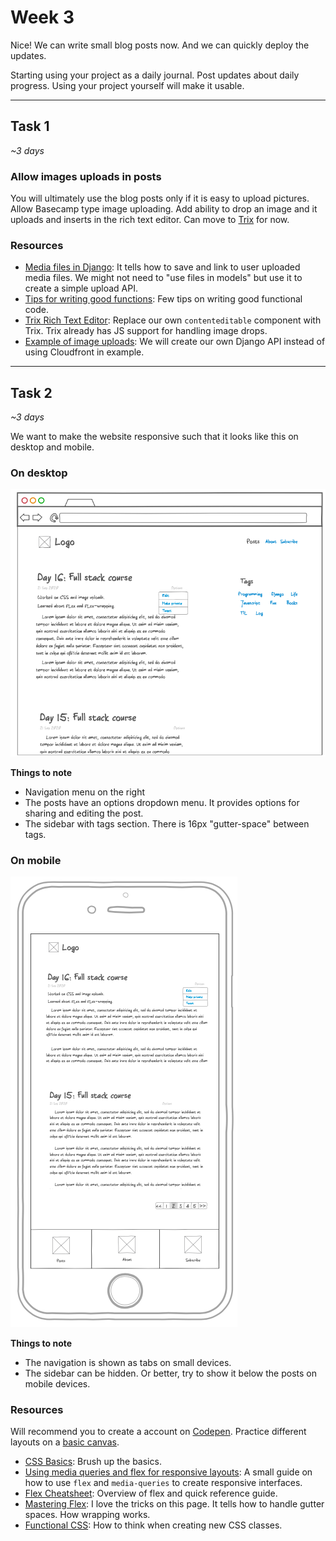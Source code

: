 # Week 3

Nice! We can write small blog posts now. And we can quickly deploy the updates.

Starting using your project as a daily journal. Post updates about daily progress. Using your project yourself will make it usable.

---

## Task 1

_~3 days_

### Allow images uploads in posts

You will ultimately use the blog posts only if it is easy to upload pictures. Allow Basecamp type image uploading. Add ability to drop an image and it uploads and inserts in the rich text editor. Can move to [Trix](https://trix-editor.org) for now.

### Resources

- [Media files in Django](https://docs.djangoproject.com/en/3.1/topics/files/): It tells how to save and link to user uploaded media files. We might not need to "use files in models" but use it to create a simple upload API.
- [Tips for writing good functions](./samples/functions.md): Few tips on writing good functional code.
- [Trix Rich Text Editor](https://github.com/basecamp/trix): Replace our own `contenteditable` component with Trix. Trix already has JS support for handling image drops.
- [Example of image uploads](https://trix-editor.org/js/attachments.js): We will create our own Django API instead of using Cloudfront in example.

---

## Task 2

_~3 days_

We want to make the website responsive such that it looks like this on desktop and mobile.

### On desktop

![Desktop prototype](./assets/desktop.png)

**Things to note**

- Navigation menu on the right
- The posts have an options dropdown menu. It provides options for sharing and editing the post.
- The sidebar with tags section. There is 16px "gutter-space" between tags.

### On mobile

![Mobile prototype](./assets/mobile.png)

**Things to note**

- The navigation is shown as tabs on small devices.
- The sidebar can be hidden. Or better, try to show it below the posts on mobile devices.

### Resources

Will recommend you to create a account on [Codepen](http://codepen.io). Practice different layouts on a [basic canvas](https://codepen.io/faltoo/pen/XWdvjQv).

- [CSS Basics](https://developer.mozilla.org/en-US/docs/Learn/Getting_started_with_the_web/CSS_basics): Brush up the basics.
- [Using media queries and flex for responsive layouts](./samples/flex-responsive-trick.md): A small guide on how to use `flex` and `media-queries` to create responsive interfaces.
- [Flex Cheatsheet](https://css-tricks.com/snippets/css/a-guide-to-flexbox/): Overview of flex and quick reference guide.
- [Mastering Flex](https://developer.mozilla.org/en-US/docs/Web/CSS/CSS_Flexible_Box_Layout/Mastering_Wrapping_of_Flex_Items): I love the tricks on this page. It tells how to handle gutter spaces. How wrapping works.
- [Functional CSS](./samples/good-css.md): How to think when creating new CSS classes.
